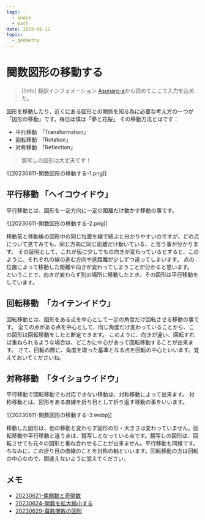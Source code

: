 ```yaml
---
tags:
  - index
  - math
date: 2023-06-11
topic:
  - geometry
---
```


# 関数図形の移動する

> [!info] 翻訳インフォメーション
> [Asunaro-a](https://asunaro-a.com/tips/how-to-study-jhs/76292/)から読めてここで入力を込めた。

図形を移動したり、近くにある図形との関係を知る為に必要な考え方の一つが「図形の移動」です。毎日は僕は「夢と花桜」
その移動方法とはです：
- 平行移動　「Transformation」
- 回転移動　「Rotation」
- 対称移動　「Reflection」

> 鏡写しの図形は大丈夫です！

![[20230611-関数図形の移動する-1.png]]

## 平行移動 「ヘイコウイドウ」

平行移動とは、図形を一定方向に一定の距離だけ動かす移動の事です。

![[20230611-関数図形の移動する-2.png]]

移動前と移動後の図形中の同じ位置を線で結ぶと分かりやすいのですが、どの点について見てみても、同じ方向に同じ距離だけ動いている、と言う事が分かります。
その証明として、これが仮に少しでもの向きが変わっているとすると、このように、それぞれの線の進む方向や進距離が少しずつ違ってしまいます。 
点の位置によって移動した距離や向きが変わってしまうことが分かると思います。
ということで、向きが変わらず別の場所に移動したとき、その図形は平行移動をしています。

## 回転移動　「カイテンイドウ」

回転移動とは、図形をある点を中心として一定の角度だけ回転させる移動の事です。
全ての点がある点を中心として、同じ角度だけ変わっていることから、この図形は回転移動をしたと断定できます。
このように、向きが違い、回転すれば重ねられるような場合は、どこかに中心があって回転移動することが出来ます。
さて、回転の際に、角度を取った基準となる点を回転の中心といいます。覚えておいてくださいね。

## 対称移動　「タイショウイドウ」

平行移動で回転移動でも対応できない移動は、対称移動によって出来ます。
対称移動とは、図形をある直線を折り目として折り返す移動の事をいいます。

![[20230611-関数図形の移動する-3.webp]]

移動した図形は、他の移動と変わらず図形の形・大きさは変わっていません。回転移動や平行移動と違う点は、鏡写しとなっている点です。鏡写しの図形は、回転させても元々の図形と重ね合わせることが出来ません。平行移動も同様です。
ちなみに、この折り目の直線のことを対称の軸といいます。回転移動の方は回転の中心なので、間違えないように覚えてください。

## メモ

- [20230621-偶関数と奇関数](20230621-偶関数と奇関数.md)
- [20230624-関数を拡大縮小する](20230624-関数を拡大縮小する.md)
- [20230629-冪数関数の図形](20230629-冪数関数の図形.md)

